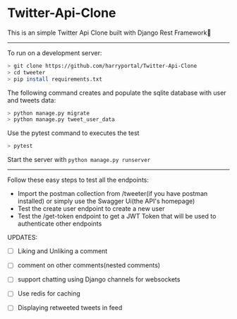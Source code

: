 # Twitter-Api-Clone
This is an simple Twitter Api Clone built with Django Rest Framework:rocket:
***
To run on a development server: 
```sh
> git clone https://github.com/harryportal/Twitter-Api-Clone
> cd tweeter
> pip install requirements.txt
```
The following command creates and populate the sqlite database with user and tweets data:
```sh
> python manage.py migrate
> python manage.py tweet_user_data 
```
Use the pytest command to executes the test 
```sh
> pytest
```
Start the server with `python manage.py runserver`
***
Follow these easy steps to test all the endpoints:
- Import the postman collection from /tweeter(if you have postman installed) or simply use the Swagger Ui(the API's homepage)
- Test the create user endpoint to create a new user
- Test the /get-token endpoint to get a JWT Token that will be used to authenticate other endpoints


UPDATES:
- [ ] Liking and Unliking a comment
- [ ] comment on other comments(nested comments)
- [ ] support chatting using Django channels for websockets
- [ ] Use redis for caching
- [ ] Displaying retweeted tweets in feed

